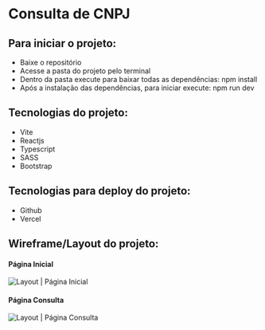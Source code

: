 # Consulta de CNPJ

## Para iniciar o projeto:
- Baixe o repositório
- Acesse a pasta do projeto pelo terminal
- Dentro da pasta execute para baixar todas as dependências: npm install
- Após a instalação das dependências, para iniciar execute: npm run dev

## Tecnologias do projeto:
- Vite
- Reactjs
- Typescript
- SASS
- Bootstrap

## Tecnologias para deploy do projeto:
- Github
- Vercel

## Wireframe/Layout do projeto:
#### Página Inicial
![Layout | Página Inicial](https://consulta-cnpj-theta.vercel.app/layout_pag_inicial.jpg)
#### Página Consulta
![Layout | Página Consulta](https://consulta-cnpj-theta.vercel.app/layout_pag_consulta.jpg)
